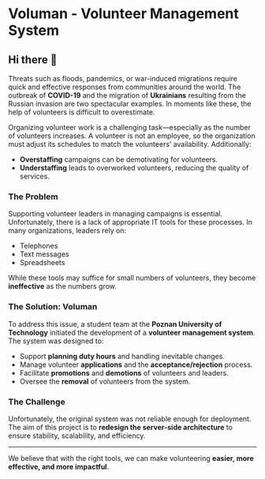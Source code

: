 # Voluman - Volunteer Management System
## Hi there 👋

Threats such as floods, pandemics, or war-induced migrations require quick and effective responses from communities around the world. The outbreak of **COVID-19** and the migration of **Ukrainians** resulting from the Russian invasion are two spectacular examples. In moments like these, the help of volunteers is difficult to overestimate. 

Organizing volunteer work is a challenging task—especially as the number of volunteers increases. A volunteer is not an employee, so the organization must adjust its schedules to match the volunteers’ availability. Additionally:
- **Overstaffing** campaigns can be demotivating for volunteers.
- **Understaffing** leads to overworked volunteers, reducing the quality of services.

### The Problem
Supporting volunteer leaders in managing campaigns is essential. Unfortunately, there is a lack of appropriate IT tools for these processes. In many organizations, leaders rely on:
- Telephones
- Text messages
- Spreadsheets

While these tools may suffice for small numbers of volunteers, they become **ineffective** as the numbers grow.

### The Solution: Voluman
To address this issue, a student team at the **Poznan University of Technology** initiated the development of a **volunteer management system**. The system was designed to:
- Support **planning duty hours** and handling inevitable changes.
- Manage volunteer **applications** and the **acceptance/rejection** process.
- Facilitate **promotions** and **demotions** of volunteers and leaders.
- Oversee the **removal** of volunteers from the system.

### The Challenge
Unfortunately, the original system was not reliable enough for deployment. The aim of this project is to **redesign the server-side architecture** to ensure stability, scalability, and efficiency.

---
We believe that with the right tools, we can make volunteering **easier, more effective, and more impactful**.
